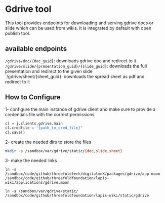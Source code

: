 # Gdrive tool

This tool provides endpoints for downloading and serving gdrive docs or slide which can be used from wikis.
It is integrated by default with open publish tool.

## available endpoints

`/gdrive/doc/{doc_guid}`: downloads gdrive doc and redirect to it  
`/gdrive/slide/{presentation_guid}/{slide_guid}`: downloads the full presentation and redirect to the given slide  
`/gdrive/sheet/{sheet_guid}: downloads the spread sheet as pdf and redirect to it  

## How to Configure
1- configure the main instance of gdrive client and make sure to provide a credentials file with the correct permissions
```python
cl = j.clients.gdrive.main
cl.credfile = "{path_to_cred_file}"
cl.save()
```

2- create the needed dirs to store the files
```bash
mkdir -p /sandbox/var/gdrive/static/{doc,slide,sheet} 
```

3- make the needed links

```
ln -s /sandbox/code/github/threefoldtech/digitalmeX/packages/gdrive/app.moon /sandbox/code/github/threefoldfoundation/lapis-wiki/applications/gdrive.moon

ln -s /sandbox/var/gdrive/static/ /sandbox/code/github/threefoldfoundation/lapis-wiki/static/gdrive
```
